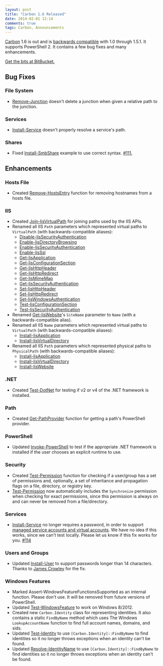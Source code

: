 ```yaml
---
layout: post
title: "Carbon 1.6 Released"
date: 2014-02-01 12:14
comments: true
tags: Carbon, Announcements
---
```


[Carbon](http://get-carbon.org) 1.6 is out and is [backwards compatible](http://semver.org) with 1.0 through 1.5.1.  It supports PowerShell 2.  It contains a few bug fixes and many enhancements.

[Get the bits at BitBucket.](https://bitbucket.org/splatteredbits/carbon/downloads)

## Bug Fixes

### File System

 * [Remove-Junction](http://get-carbon.org/help/Remove-Junction.html) doesn't delete a junction when given a relative path to the junction.
 
### Services

 * [Install-Service](http://get-carbon.org/help/Install-Service.html) doesn't properly resolve a service's path.
 
### Shares

 * Fixed [Install-SmbShare](http://get-carbon.org/help/Install-SmbShare.html) example to use correct syntax. [#111.](https://bitbucket.org/splatteredbits/carbon/issue/111)

## Enhancements

### Hosts File

 * Created [Remove-HostsEntry](http://get-carbon.org/help/Remove-HostsEntry.html) function for removing hostnames from a hosts file.

### IIS

 * Created [Join-IisVirtualPath](http://get-carbon.org/help/Join-IisVirtualPath.html) for joining paths used by the IIS APIs.
 * Renamed all IIS `Path` parameters which represented virtual paths to `VirtualPath` (with backwards-compatible aliases):
    * [Disable-IisSecurityAuthentication](http://get-carbon.org/help/Disable-IisSecurityAuthentication.html)
    * [Enable-IisDirectoryBrowsing](http://get-carbon.org/help/Enable-IisDirectoryBrowsing.html)
    * [Enable-IisSecurityAuthentication](http://get-carbon.org/help/Enable-IisSecurityAuthentication.html)
    * [Enable-IisSsl](http://get-carbon.org/help/Enable-IisSsl.html)
    * [Get-IisApplication](http://get-carbon.org/help/Get-IisApplication.html)
    * [Get-IisConfigurationSection](http://get-carbon.org/help/Get-IisConfigurationSection.html)
    * [Get-IisHttpHeader](http://get-carbon.org/help/Get-IisHttpHeader.html)
    * [Get-IisHttpRedirect](http://get-carbon.org/help/Get-IisHttpRedirect.html)
    * [Get-IisMimeMap](http://get-carbon.org/help/Get-IisMimeMap.html)
    * [Get-IisSecurityAuthentication](http://get-carbon.org/help/Get-IisSecurityAuthentication.html)
    * [Set-IisHttpHeader](http://get-carbon.org/help/Set-IisHttpHeader.html)
    * [Set-IisHttpRedirect](http://get-carbon.org/help/Set-IisHttpRedirect.html)
    * [Set-IisWindowsAuthentication](http://get-carbon.org/help/Set-IisWindowsAuthentication.html)
    * [Test-IisConfigurationSection](http://get-carbon.org/help/Test-IisConfigurationSection.html)
    * [Test-IisSecurityAuthentication](http://get-carbon.org/help/Test-IisSecurityAuthentication.html)
 * Renamed [Get-IisWebsite](http://get-carbon.org/help/Get-IisWebsite.html)'s `SiteName` parameter to `Name` (with a backwards-compatible alias).
 * Renamed all IIS `Name` parameters which represented virtual paths to `VirtualPath` (with backwards-compatible aliases):
    * [Install-IisApplication](http://get-carbon.org/help/Install-IisApplication.html)
    * [Install-IisVirtualDirectory](http://get-carbon.org/help/Install-IisVirtualDirectory.html)
 * Renamed all IIS `Path` parameters which represented physical paths to `PhysicalPath` (with backwards-compatible aliases):
    * [Install-IisApplication](http://get-carbon.org/help/Install-IisApplication.html)
    * [Install-IisVirtualDirectory](http://get-carbon.org/help/Install-IisVirtualDirectory.html)
    * [Install-IisWebsite](http://get-carbon.org/help/Install-IisWebsite.html)
    
### .NET

 * Created [Test-DotNet](http://get-carbon.org/help/Test-DotNet.html) for testing if v2 or v4 of the .NET framework is installed.

### Path

 * Created [Get-PathProvider](http://get-carbon.org/help/Get-PathProvider.html) function for getting a path's PowerShell provider.
 
### PowerShell

 * Updated [Invoke-PowerShell](http://get-carbon.org/help/Invoke-PowerShell.html) to test if the appropriate .NET framework is installed if the user chooses an explicit runtime to use.

### Security

 * Created [Test-Permission](http://get-carbon.org/help/Test-Permission.html) function for checking if a user/group has a set of permissions and, optionally, a set of inheritance and propagation flags on a file, directory, or registry key.
 * [Test-Permission](http://get-carbon.org/help/Test-Permission.html) now automatically includes the `Synchronize` permission when checking for exact permissions, since this permission is always on and can never be removed from a file/directory.

### Services

 * [Install-Service](http://get-carbon.org/help/Install-User.html) no longer requires a password, in order to support [managed service accounts and virtual accounts](http://technet.microsoft.com/en-us/library/dd548356.aspx).  We have no idea if this works, since we can't test locally.  Please let us know if this fix works for you. [#114](https://bitbucket.org/splatteredbits/carbon/issue/114)
 
### Users and Groups

 * Updated [Install-User](http://get-carbon.org/help/Install-User.html) to support passwords longer than 14 characters.  Thanks to [James Crowley](http://www.jamescrowley.co.uk/) for the fix.

### Windows Features

 * Marked Assert-WindowsFeatureFunctionsSupported as an internal function.  Please don't use.  It will be removed from future versions of PowerShell.
 * Updated [Test-WindowsFeature](http://get-carbon.org/help/Invoke-PowerShell.html) to work on Windows 8/2012.
 * Created new `Carbon.Identity` class for representing identities.  It also contains a static `FindByName` method which uses The Windows `LookupAccountName` function to find full account names, domains, and sids.  
 * Updated [Test-Identity](http://get-carbon.org/help/Test-Identity.html) to use `[Carbon.Identity]::FindByName` to find identities so it no longer throws exceptions when an identity can't be found.
 * Updated [Resolve-IdentityName](http://get-carbon.org/help/Resolve-IdentityName.html) to use `[Carbon.Identity]::FindByName` to find identities so it no longer throws exceptions when an identity can't be found.
 
